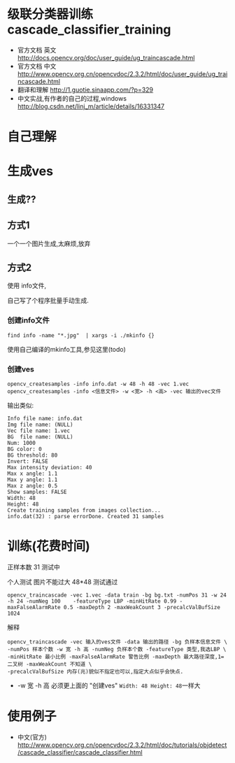 # 级联分类器训练 cascade_classifier_training

* 官方文档 英文 http://docs.opencv.org/doc/user_guide/ug_traincascade.html
* 官方文档 中文 http://www.opencv.org.cn/opencvdoc/2.3.2/html/doc/user_guide/ug_traincascade.html
* 翻译和理解 http://1.guotie.sinaapp.com/?p=329
* 中文实战,有作者的自己的过程,windows http://blog.csdn.net/linj_m/article/details/16331347

# 自己理解

# 生成ves

## 生成??

## 方式1

一个一个图片生成,太麻烦,放弃

## 方式2

使用 info文件,

自己写了个程序批量手动生成.

### 创建info文件

    find info -name "*.jpg"  | xargs -i ./mkinfo {}

使用自己编译的mkinfo工具,参见这里(todo)

### 创建ves

    opencv_createsamples -info info.dat -w 48 -h 48 -vec 1.vec
    opencv_createsamples -info <信息文件> -w <宽> -h <高> -vec 输出的vec文件

输出类似:
```
Info file name: info.dat
Img file name: (NULL)
Vec file name: 1.vec
BG  file name: (NULL)
Num: 1000
BG color: 0
BG threshold: 80
Invert: FALSE
Max intensity deviation: 40
Max x angle: 1.1
Max y angle: 1.1
Max z angle: 0.5
Show samples: FALSE
Width: 48
Height: 48
Create training samples from images collection...
info.dat(32) : parse errorDone. Created 31 samples
```


# 训练(花费时间)
正样本数 31 测试中

个人测试 图片不能过大 48*48 测试通过
```
opencv_traincascade -vec 1.vec -data train -bg bg.txt -numPos 31 -w 24 -h 24 -numNeg 100    -featureType LBP -minHitRate 0.99 -maxFalseAlarmRate 0.5 -maxDepth 2 -maxWeakCount 3 -precalcValBufSize 1024
```
解释
```
opencv_traincascade -vec 输入的ves文件 -data 输出的路径 -bg 负样本信息文件 \
-numPos 样本个数 -w 宽 -h 高 -numNeg 负样本个数 -featureType 类型,我选LBP \
-minHitRate 最小比例 -maxFalseAlarmRate 警告比例 -maxDepth 最大路径深度,1=二叉树 -maxWeakCount 不知道 \
-precalcValBufSize 内存(兆)貌似不指定也可以,指定大点似乎会快点.
```

* -w 宽 -h 高 必须更上面的 "创建ves" `Width: 48 Height: 48`一样大

# 使用例子 

* 中文(官方)  http://www.opencv.org.cn/opencvdoc/2.3.2/html/doc/tutorials/objdetect/cascade_classifier/cascade_classifier.html